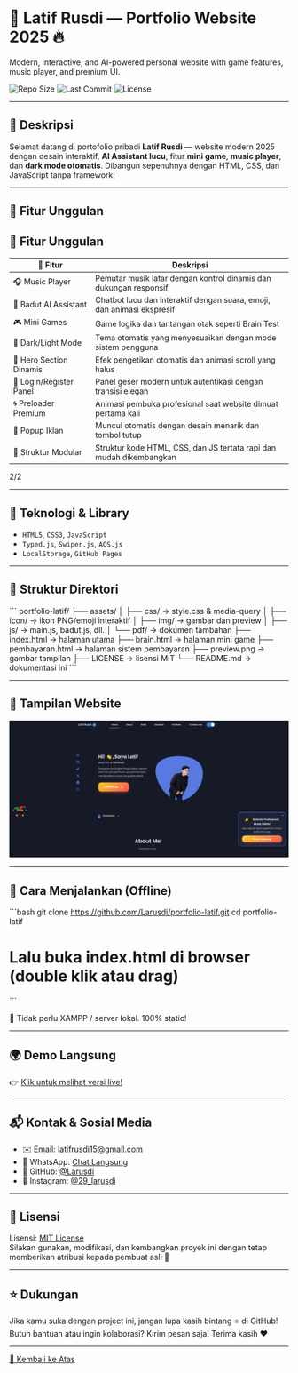 # 🚀 Latif Rusdi — Portfolio Website 2025 🔥
Modern, interactive, and AI-powered personal website with game features, music player, and premium UI.

![Repo Size](https://img.shields.io/github/repo-size/Larusdi/portfolio-latif?style=for-the-badge&color=blue)
![Last Commit](https://img.shields.io/github/last-commit/Larusdi/portfolio-latif?style=for-the-badge&color=brightgreen)
![License](https://img.shields.io/badge/license-MIT-blue.svg?style=for-the-badge)

---

## 🎯 Deskripsi

Selamat datang di portofolio pribadi **Latif Rusdi** — website modern 2025 dengan desain interaktif, **AI Assistant lucu**, fitur **mini game**, **music player**, dan **dark mode otomatis**. Dibangun sepenuhnya dengan HTML, CSS, dan JavaScript tanpa framework!

---

## 🌟 Fitur Unggulan

## 🌟 Fitur Unggulan

| 🔹 Fitur                  | Deskripsi                                                                 |
|--------------------------|---------------------------------------------------------------------------|
| 🎧 Music Player           | Pemutar musik latar dengan kontrol dinamis dan dukungan responsif         |
| 🤖 Badut AI Assistant     | Chatbot lucu dan interaktif dengan suara, emoji, dan animasi ekspresif    |
| 🎮 Mini Games             | Game logika dan tantangan otak seperti Brain Test                         |
| 🌙 Dark/Light Mode        | Tema otomatis yang menyesuaikan dengan mode sistem pengguna               |
| 🎯 Hero Section Dinamis   | Efek pengetikan otomatis dan animasi scroll yang halus                    |
| 🔐 Login/Register Panel   | Panel geser modern untuk autentikasi dengan transisi elegan               |
| 🌀 Preloader Premium       | Animasi pembuka profesional saat website dimuat pertama kali              |
| 📢 Popup Iklan            | Muncul otomatis dengan desain menarik dan tombol tutup                    |
| 🧱 Struktur Modular        | Struktur kode HTML, CSS, dan JS tertata rapi dan mudah dikembangkan       |
2/2

---

## 🧰 Teknologi & Library

- `HTML5`, `CSS3`, `JavaScript`
- `Typed.js`, `Swiper.js`, `AOS.js`
- `LocalStorage`, `GitHub Pages`

---

## 🔎 Struktur Direktori

\`\`\`
portfolio-latif/
├── assets/
│   ├── css/          → style.css & media-query
│   ├── icon/         → ikon PNG/emoji interaktif
│   ├── img/          → gambar dan preview
│   ├── js/           → main.js, badut.js, dll.
│   └── pdf/          → dokumen tambahan
├── index.html        → halaman utama
├── brain.html        → halaman mini game
├── pembayaran.html   → halaman sistem pembayaran
├── preview.png       → gambar tampilan
├── LICENSE           → lisensi MIT
└── README.md         → dokumentasi ini
\`\`\`

---

## 🎥 Tampilan Website

![Website Preview](preview.png)

---

## 🧪 Cara Menjalankan (Offline)

\`\`\`bash
git clone https://github.com/Larusdi/portfolio-latif.git
cd portfolio-latif
# Lalu buka index.html di browser (double klik atau drag)
\`\`\`

📌 Tidak perlu XAMPP / server lokal. 100% static!

---

## 🌍 Demo Langsung

👉 [Klik untuk melihat versi live!](https://larusdi.github.io/portfolio-latif/)

---

## 📬 Kontak & Sosial Media

- ✉️ Email: latifrusdi15@gmail.com  
- 📱 WhatsApp: [Chat Langsung](https://wa.me/6282389160273)  
- 🐙 GitHub: [@Larusdi](https://github.com/Larusdi)  
- 📸 Instagram: [@29_larusdi](https://www.instagram.com/29_larusdi)

---

## 📄 Lisensi

Lisensi: [MIT License](LICENSE)  
Silakan gunakan, modifikasi, dan kembangkan proyek ini dengan tetap memberikan atribusi kepada pembuat asli 🙏

---

## ⭐ Dukungan

Jika kamu suka dengan project ini, jangan lupa kasih bintang ⭐ di GitHub!  
Butuh bantuan atau ingin kolaborasi? Kirim pesan saja! Terima kasih ❤️

---

[🔼 Kembali ke Atas](#top)
